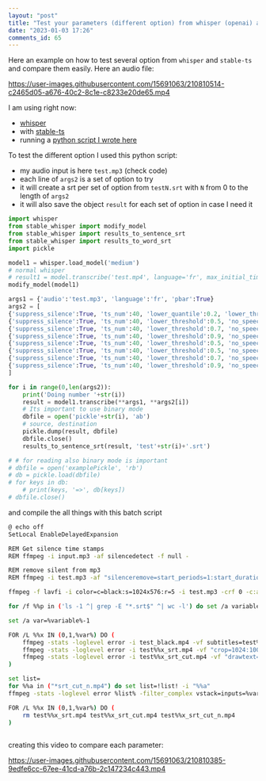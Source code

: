 ```yaml
--- 
layout: "post" 
title: "Test your parameters (different option) from whisper (openai) and stable-ts" 
date: "2023-01-03 17:26" 
comments_id: 65 
--- 
```


Here an example on how to test several option from `whisper` and `stable-ts` and compare them easily.
Here an audio file:



https://user-images.githubusercontent.com/15691063/210810514-c2465d05-a676-40c2-8c1e-c8233e20de65.mp4



I am using right now:

- [whisper](https://github.com/openai/whisper)
- with [stable-ts](https://github.com/jianfch/stable-ts)
- running a [python script I wrote here](/files/Python/whisper_stable-ts_dorian.py)

To test the different option I used this python script:

- my audio input is here `test.mp3` (check code)
- each line of `args2` is a set of option to try
- it will create a srt per set of option from `testN.srt` with `N` from 0 to the length of `args2`
- it will also save the object `result` for each set of option in case I need it

```py
import whisper 
from stable_whisper import modify_model
from stable_whisper import results_to_sentence_srt
from stable_whisper import results_to_word_srt
import pickle

model1 = whisper.load_model('medium')
# normal whisper
# result1 = model.transcribe('test.mp4', language='fr', max_initial_timestamp=None)
modify_model(model1)

args1 = {'audio':'test.mp3', 'language':'fr', 'pbar':True}
args2 = [
{'suppress_silence':True, 'ts_num':40, 'lower_quantile':0.2, 'lower_threshold':0.3},
{'suppress_silence':True, 'ts_num':40, 'lower_threshold':0.5, 'no_speech_threshold':0.1},
{'suppress_silence':True, 'ts_num':40, 'lower_threshold':0.7, 'no_speech_threshold':0.1},
{'suppress_silence':True, 'ts_num':40, 'lower_threshold':0.9, 'no_speech_threshold':0.3},
{'suppress_silence':True, 'ts_num':40, 'lower_threshold':0.5, 'no_speech_threshold':0.6},
{'suppress_silence':True, 'ts_num':40, 'lower_threshold':0.5, 'no_speech_threshold':0.5},
{'suppress_silence':True, 'ts_num':40, 'lower_threshold':0.7, 'no_speech_threshold':0.5},
{'suppress_silence':True, 'ts_num':40, 'lower_threshold':0.9, 'no_speech_threshold':0.5},
]

for i in range(0,len(args2)):
    print('Doing number '+str(i))
    result = model1.transcribe(**args1, **args2[i])
    # Its important to use binary mode
    dbfile = open('pickle'+str(i), 'ab')
    # source, destination
    pickle.dump(result, dbfile)                     
    dbfile.close()
    results_to_sentence_srt(result, 'test'+str(i)+'.srt')                                  

# # for reading also binary mode is important
# dbfile = open('examplePickle', 'rb')     
# db = pickle.load(dbfile)
# for keys in db:
    # print(keys, '=>', db[keys])
# dbfile.close()
```

and compile the all things with this batch script

```sh
@ echo off
SetLocal EnableDelayedExpansion

REM Get silence time stamps
REM ffmpeg -i input.mp3 -af silencedetect -f null -

REM remove silent from mp3
REM ffmpeg -i test.mp3 -af "silenceremove=start_periods=1:start_duration=1:start_threshold=-60dB:detection=peak,aformat=dblp,areverse,silenceremove=start_periods=1:start_duration=1:start_threshold=-60dB:detection=peak,aformat=dblp,areverse" test2.mp3

ffmpeg -f lavfi -i color=c=black:s=1024x576:r=5 -i test.mp3 -crf 0 -c:a copy -shortest -y test_black.mp4

for /f %%p in ('ls -1 ^| grep -E "*.srt$" ^| wc -l') do set /a variable=%%p

set /a var=%variable%-1

FOR /L %%x IN (0,1,%var%) DO (
	ffmpeg -stats -loglevel error -i test_black.mp4 -vf subtitles=test%%x.srt -y test%%x_srt.mp4
	ffmpeg -stats -loglevel error -i test%%x_srt.mp4 -vf "crop=1024:100:0:500" -c:v libx264 -c:a copy -y test%%x_srt_cut.mp4
	ffmpeg -stats -loglevel error -i test%%x_srt_cut.mp4 -vf "drawtext=text='%%x': fontcolor=white: fontfile='Arial': fontsize=15: box=1: boxcolor=Black@0.5:boxborderw=10: x=0.05*w: y=0.5*h: enable='between(t,0,500)'" -y test%%x_srt_cut_n.mp4
)

set list=
for %%a in ("*srt_cut_n.mp4") do set list=!list! -i "%%a"
ffmpeg -stats -loglevel error %list% -filter_complex vstack=inputs=%variable% -y all.mp4

FOR /L %%x IN (0,1,%var%) DO (
	rm test%%x_srt.mp4 test%%x_srt_cut.mp4 test%%x_srt_cut_n.mp4
)
	
```

creating this video to compare each parameter:

https://user-images.githubusercontent.com/15691063/210810385-9edfe6cc-67ee-41cd-a76b-2c147234c443.mp4




